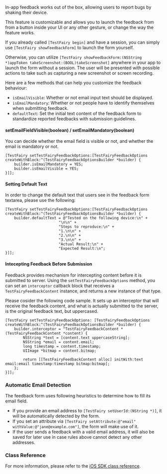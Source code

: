 In-app feedback works out of the box, allowing users to report bugs by shaking their device.

This feature is customizable and allows you to launch the feedback from from a button inside your UI or any other gesture, or change the way the feature works.

If you already called `[TestFairy begin]` and have a session, you can simply use `[TestFairy showFeedbackForm]` to launch the form yourself.

Otherwise, you can utilize `[TestFairy showFeedbackForm:(NSString *)appToken takeScreenshot:(BOOL)takeScreenshot]` anywhere in your app to launch the form without a session. The user will be presented with possible actions to take such as capturing a new screenshot or screen recording.

Here are a few methods that can help you customize the feedback behaviour:

- `isEmailVisible`: Whether or not email input text should be displayed.
- `isEmailMandatory`: Whether or not people have to identify themselves when submitting feedback.
- `defaultText`: Set the initial text content of the feedback form to standardize reported feedbacks with submission guidelines.

#### setEmailFieldVisible(boolean) / setEmailMandatory(boolean)

You can decide whether the email field is visible or not, and whether the email is mandatory or not.

```objc
[TestFairy setTestFairyFeedbackOptions:[TestFairyFeedbackOptions createWithBlock:^(TestFairyFeedbackOptionsBuilder *builder) {
	builder.isEmailMandatory = YES;
	builder.isEmailVisible = YES;
}]];
```

#### Setting Default Text

In order to change the default text that users see in the feedback form textarea, please use the following:

```objc
[TestFairy setTestFairyFeedbackOptions:[TestFairyFeedbackOptions createWithBlock:^(TestFairyFeedbackOptionsBuilder *builder) {
	builder.defaultText = @"Tested on the following device:\n" +
                        "\n\n" +
                        "Steps to reproduce:\n" +
                        "1.\n\n" +
                        "2.\n\n" +
                        "3.\n\n" +
                        "Actual Result:\n" +
                        "Expected Result:\n";
}]];
```

#### Intecepting Feedback Before Submission

Feedback provides mechanism for intercepting content before it is submitted to server. Using the `setTestFairyFeedbackOptions` method, you can set an `interceptor` callback block that receives a `TestFairyFeedbackContent` instance, and returns a new instance of that type.

Please cosider the following code sample. It sets up an interceptor that will receive the feedback content, and what is actually submitted to the server, is the original feedback text, but uppercased.

```objc
[TestFairy setTestFairyFeedbackOptions: [TestFairyFeedbackOptions createWithBlock:^(TestFairyFeedbackOptionsBuilder *builder) {
	builder.interceptor = ^TestFairyFeedbackContent *(TestFairyFeedbackContent *content) {
		NSString *text = [content.text uppercaseString];
		NSString *email = content.email;
		long timestamp = content.timestamp;
		UIImage *bitmap = content.bitmap;
			
		return [[TestFairyFeedbackContent alloc] initWith:text email:email timestamp:timestamp bitmap:bitmap];
	};
}]];
```

### Automatic Email Detection

The feedback form uses following heuristics to determine how to fill its email field.

- If you provide an email address to `[TestFairy setUserId:(NString *)]`, it will be automatically detected by the form.
- If you set an attribute via `[TestFairy setAttribute:@"email" withValue:@"jane@example.com"]`, the form will make use of it.
- If the user sends a feedback with a valid email address, it will also be saved for later use in case rules above cannot detect any other addresses.

### Class Reference

For more information, please refer to the [iOS SDK class reference](https://app.testfairy.com/reference/ios/).
